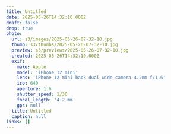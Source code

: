 ```yaml
---
title: Untitled
date: 2025-05-26T14:32:10.000Z
draft: false
drop: true
photo:
  url: s3/images/2025-05-26-07-32-10.jpg
  thumb: s3/thumbs/2025-05-26-07-32-10.jpg
  preview: s3/previews/2025-05-26-07-32-10.jpg
  created: 2025-05-26T14:32:10.000Z
  exif:
    make: Apple
    model: 'iPhone 12 mini'
    lens: 'iPhone 12 mini back dual wide camera 4.2mm f/1.6'
    iso: 640
    aperture: 1.6
    shutter_speed: 1/30
    focal_length: '4.2 mm'
    gps: null
  title: Untitled
  caption: null
links: []
---
```


